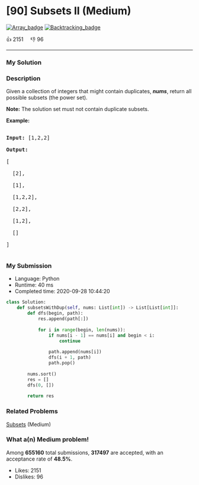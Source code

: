 # [90] Subsets II (Medium)

[![Array_badge](https://img.shields.io/badge/topic-Array-green.svg)](https://leetcode.com/problems/subsets-ii/)  [![Backtracking_badge](https://img.shields.io/badge/topic-Backtracking-green.svg)](https://leetcode.com/problems/subsets-ii/) 

:+1: 2151 &nbsp; &nbsp; :thumbsdown: 96

---

### My Solution


### Description
<p>Given a collection of integers that might contain duplicates, <strong><em>nums</em></strong>, return all possible subsets (the power set).</p>

<p><strong>Note:</strong> The solution set must not contain duplicate subsets.</p>

<p><strong>Example:</strong></p>

<pre>
<strong>Input:</strong> [1,2,2]
<strong>Output:</strong>
[
  [2],
  [1],
  [1,2,2],
  [2,2],
  [1,2],
  []
]
</pre>



### My Submission

- Language: Python
- Runtime: 40 ms
- Completed time: 2020-09-28 10:44:20

```Python
class Solution:
    def subsetsWithDup(self, nums: List[int]) -> List[List[int]]:
        def dfs(begin, path):
            res.append(path[:])
            
            for i in range(begin, len(nums)):
                if nums[i - 1] == nums[i] and begin < i:
                    continue
                
                path.append(nums[i])
                dfs(i + 1, path)
                path.pop()
        
        nums.sort()
        res = []
        dfs(0, [])
        
        return res
```


### Related Problems
[Subsets](https://leetcode.com/problems/subsets/) (Medium) <br>



### What a(n) Medium problem!
Among **655160** total submissions, **317497** are accepted, with an acceptance rate of **48.5%**. <br>

- Likes: 2151
- Dislikes: 96

